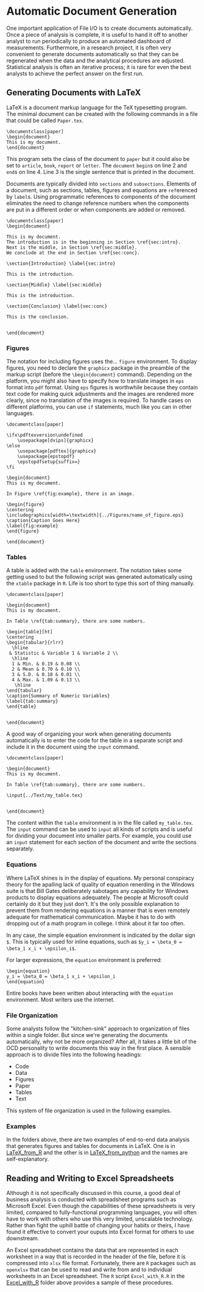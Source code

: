 # Automatic Document Generation

One important application of File I/O is to create documents automatically.
Once a piece of analysis is complete, it is useful to hand it off to another
analyst to run periodically to produce an automated dashboard of measurements.
Furthermore, in a research project, it is often very convenient to
generate documents automatically so that they can be regenerated when the data and
the analytical procedures are adjusted.
Statistical analysis is often an iterative process; it is rare for even the best 
analysts to achieve the perfect answer on the first run. 

## Generating Documents with LaTeX

LaTeX is a document markup language for the TeX typesetting program. 
The minimal document can be created with the following commands in a file that could be called ```Paper.tex```.

```
\documentclass[paper]
\begin{document}
This is my document.
\end{document}
```

This program sets the class of the document to ```paper``` but it could also be set to 
```article```, ```book```, ```report``` or ```letter```.
The ```document``` ```begin```s on line 2 and ```end```s on line 4. 
Line 3 is the single sentence that is printed in the document. 

Documents are typically divided into ```sections``` and ```subsections```. 
Elements of a document, such as sections, tables, figures and equations are ```ref```erenced by ```label```s. 
Using programmatic references to components of the document eliminates the need to change reference numbers when the components are put in a different order or
when components are added or removed. 

```
\documentclass[paper]
\begin{document}

This is my document.
The introduction is in the beginning in Section \ref{sec:intro}. 
Next is the middle, in Section \ref{sec:middle}. 
We conclude at the end in Section \ref{sec:conc}. 

\section{Introduction} \label{sec:intro}

This is the introduction. 

\section{Middle} \label{sec:middle}

This is the introduction. 

\section{Conclusion} \label{sec:conc}

This is the conclusion. 


\end{document}
```


### Figures

The notation for including figures uses the... ```figure``` environment. 
To display figures, you need to declare the ```graphicx``` package in the preamble 
of the markup script (before the ```\begin{document}``` command). 
Depending on the platform, you might also have to specify how to
translate images in ```eps``` format into ```pdf``` format. 
Using ```eps``` figures is worthwhile because they contain text code for making quick adjustments and the images are rendered more clearly, since
no translation of the images is required. 
To handle cases on different platforms, you can use ```if``` statements, 
much like you can in other languages. 

```
\documentclass[paper]

\ifx\pdftexversion\undefined
    \usepackage[dvips]{graphicx}
\else
    \usepackage[pdftex]{graphicx}
    \usepackage{epstopdf}
    \epstopdfsetup{suffix=}
\fi

\begin{document}
This is my document.

In Figure \ref{fig:example}, there is an image. 

\begin{figure}
\centering
\includegraphics[width=\textwidth]{../Figures/name_of_figure.eps}
\caption{Caption Goes Here}
\label{fig:example}
\end{figure}

\end{document}
```


### Tables

A table is added with the ```table``` environment. 
The notation takes some getting used to but the following script was
generated automatically using the ```xtable``` package in ```R```. 
Life is too short to type this sort of thing manually. 


```
\documentclass[paper]

\begin{document}
This is my document.

In Table \ref{tab:summary}, there are some numbers. 

\begin{table}[ht]
\centering
\begin{tabular}{rlrr}
  \hline
 & Statistic & Variable 1 & Variable 2 \\ 
  \hline
  1 & Min. & 0.19 & 0.08 \\ 
  2 & Mean & 0.70 & 0.10 \\ 
  3 & S.D. & 0.18 & 0.01 \\ 
  4 & Max. & 1.09 & 0.13 \\ 
   \hline
\end{tabular}
\caption{Summary of Numeric Variables} 
\label{tab:summary}
\end{table}


\end{document}
```



A good way of organizing your work when generating documents automatically
is to enter the code for the table in a separate script and
include it in the document using the ```input``` command. 


```
\documentclass[paper]

\begin{document}
This is my document.

In Table \ref{tab:summary}, there are some numbers.

\input{../Text/my_table.tex}


\end{document}
```
The content within the ```table``` environment is in the file called ```my_table.tex```. 
The ```input``` command can be used to ```input``` all kinds of scripts and is useful for dividing your document into smaller parts.
For example, you could use an ```input``` statement for each section of the document
and write the sections separately. 


### Equations

Where LaTeX shines is in the display of equations. 
My personal conspiracy theory for the apalling lack of quality of
equation renerding in the Windows suite
is that Bill Gates deliberately sabotages any capability for Windows
products to display equations adequately. 
The people at Microsoft could certainly do it but they just don't. 
It's the only possible explanation to prevent them from rendering equations in a manner that is even remotely adequate for mathematical communication. 
Maybe it has to do with dropping out of a math program in college. 
I think about it far too often.

In any case, the simple equation environment is indicated by the dollar sign ```$```.
This is typically used for inline equations, such as 
```$y_i = \beta_0 = \beta_1 x_i + \epsilon_i$```. 

For larger expressions, the ```equation``` environment is preferred:

```
\begin{equation}
y_i = \beta_0 = \beta_1 x_i + \epsilon_i
\end{equation}
```

Entire books have been written about interacting with the ```equation``` environment. Most writers use the internet. 


### File Organization

Some analysts follow the "kitchen-sink" approach to organization of files within a single folder. 
But since we're generating the documents automatically, why not be more organized? 
After all, it takes a little bit of the OCD personality to write documents this way in the first place. 
A sensible approach is to divide files into the following headings: 

- Code
- Data
- Figures
- Paper
- Tables
- Text

This system of file organization is used in the following examples. 

### Examples


In the folders above, there are two examples of end-to-end data analysis that
generates figures and tables for documents in LaTeX. 
One is in 
[LaTeX_from_R](https://github.com/LeeMorinUCF/QMB6358F20/tree/master/demo_14_R_file_IO/LaTeX_from_R)
and the other is in 
[LaTeX_from_python](https://github.com/LeeMorinUCF/QMB6358F20/tree/master/demo_14_R_file_IO/LaTeX_from_python)
and the names are self-explanatory. 




## Reading and Writing to Excel Spreadsheets

Although it is not specifically discussed in this course, a good deal of business 
analysis is conducted with spreadsheet programs such as Microsoft Excel. 
Even though the capabilities of these spreadsheets is very limited, compared to 
fully-functional programming languages, you will often have to work with others who use this very limited, unscalable technology. 
Rather than fight the uphill battle of changing your habits or theirs, 
I have found it effective to convert your ouputs into
Excel format for others to use downstream. 


An Excel spreadsheet contains the data that are represented in each worksheet 
in a way that is recorded in the header of the file, before it is compressed
into ```xlsx``` file format. 
Fortunately, there are ```R``` packages such as ```openxlsx``` that can be used to
read and write from and to individual worksheets in an Excel spreadsheet. 
The ```R``` script ```Excel_with_R.R``` in the [Excel_with_R](https://github.com/LeeMorinUCF/QMB6358F20/tree/master/demo_14_R_file_IO/Excel_with_R) folder above provides a sample of these procedures. 

